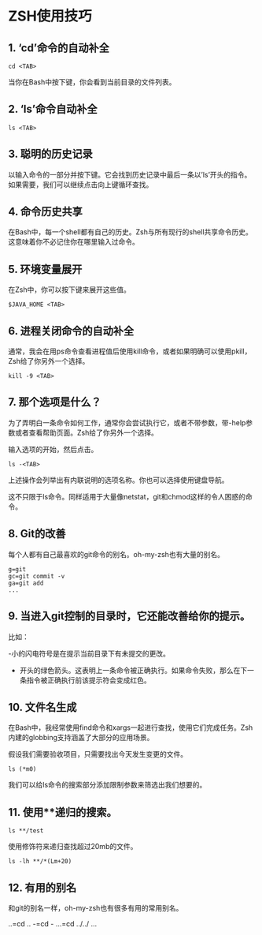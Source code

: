 # ZSH使用技巧

## 1. ‘cd’命令的自动补全

    cd <TAB>

当你在Bash中按下<TAB>键，你会看到当前目录的文件列表。

## 2. ‘ls’命令自动补全

    ls <TAB>

## 3. 聪明的历史记录

以输入命令的一部分并按下<UP>键。它会找到历史记录中最后一条以’ls’开头的指令。如果需要，我们可以继续点击向上键循环查找。

## 4. 命令历史共享

在Bash中，每一个shell都有自己的历史。Zsh与所有现行的shell共享命令历史。这意味着你不必记住你在哪里输入过命令。

## 5. 环境变量展开

在Zsh中，你可以按下<TAB>键来展开这些值。

    $JAVA_HOME <TAB>

## 6. 进程关闭命令的自动补全

通常，我会在用ps命令查看进程值后使用kill命令，或者如果明确可以使用pkill，Zsh给了你另外一个选择。

    kill -9 <TAB>



## 7. 那个选项是什么？

为了弄明白一条命令如何工作，通常你会尝试执行它，或者不带参数，带-help参数或者查看帮助页面。Zsh给了你另外一个选择。

输入选项的开始，然后点击<TAB>。

    ls -<TAB>

上述操作会列举出有内联说明的选项名称。你也可以选择使用键盘导航。

这不只限于ls命令。同样适用于大量像netstat，git和chmod这样的令人困惑的命令。

## 8. Git的改善

每个人都有自己最喜欢的git命令的别名。oh-my-zsh也有大量的别名。

    g=git
    gc=git commit -v
    ga=git add
    ...

## 9. 当进入git控制的目录时，它还能改善给你的提示。

比如：

-小的闪电符号是在提示当前目录下有未提交的更改。

- 开头的绿色箭头。这表明上一条命令被正确执行。如果命令失败，那么在下一条指令被正确执行前该提示符会变成红色。

## 10. 文件名生成

在Bash中，我经常使用find命令和xargs一起进行查找，使用它们完成任务。Zsh内建的globbing支持涵盖了大部分的应用场景。

假设我们需要验收项目，只需要找出今天发生变更的文件。

    ls (*m0)

我们可以给ls命令的搜索部分添加限制参数来筛选出我们想要的。


## 11. 使用**递归的搜索。

    ls **/test

使用修饰符来递归查找超过20mb的文件。

    ls -lh **/*(Lm+20)

## 12. 有用的别名

和git的别名一样，oh-my-zsh也有很多有用的常用别名。

..=cd ..
-=cd -
...=cd ../../
...
